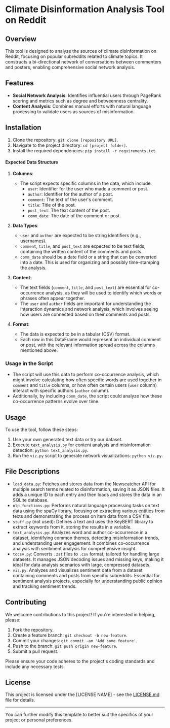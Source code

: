 # Climate Disinformation Analysis Tool on Reddit

## Overview

This tool is designed to analyze the sources of climate disinformation on Reddit, focusing on popular subreddits related to climate topics. It constructs a bi-directional network of conversations between commenters and posters, enabling comprehensive social network analysis.

## Features

- **Social Network Analysis**: Identifies influential users through PageRank scoring and metrics such as degree and betweenness centrality.
- **Content Analysis**: Combines manual efforts with natural language processing to validate users as sources of misinformation.

## Installation

1. Clone the repository: `git clone [repository URL]`.
2. Navigate to the project directory: `cd [project folder]`.
3. Install the required dependencies: `pip install -r requirements.txt`.

#### Expected Data Structure

1. **Columns**:
   - The script expects specific columns in the data, which include:
     - `user`: Identifier for the user who made a comment or post.
     - `author`: Identifier for the author of a post.
     - `comment`: The text of the user's comment.
     - `title`: Title of the post.
     - `post_text`: The text content of the post.
     - `comm_date`: The date of the comment or post. 

2. **Data Types**:
   - `user` and `author` are expected to be string identifiers (e.g., usernames).
   - `comment`, `title`, and `post_text` are expected to be text fields, containing the written content of the comments and posts.
   - `comm_date` should be a date field or a string that can be converted into a date. This is used for organizing and possibly time-stamping the analysis.

3. **Content**:
   - The text fields (`comment`, `title`, and `post_text`) are essential for co-occurrence analysis, as they will be used to identify which words or phrases often appear together.
   - The `user` and `author` fields are important for understanding the interaction dynamics and network analysis, which involves seeing how users are connected based on their comments and posts.

4. **Format**:
   - The data is expected to be in a tabular (CSV) format.
   - Each row in this DataFrame would represent an individual comment or post, with the relevant information spread across the columns mentioned above.

### Usage in the Script

- The script will use this data to perform co-occurrence analysis, which might involve calculating how often specific words are used together in `comment` and `title` columns, or how often certain users (`user` column) interact with specific authors (`author` column).
- Additionally, by including `comm_date`, the script could analyze how these co-occurrence patterns evolve over time.


## Usage

To use the tool, follow these steps:

1. Use your own generated text data or try our dataset. 
2. Execute `text_analysis.py` for content analysis and misinformation detection: `python text_analysis.py`.
3. Run the `viz.py` script to generate network visualizations: `python viz.py`.

## File Descriptions

- `load_data.py`: Fetches and stores data from the Newscatcher API for multiple search terms related to disinformation, saving it as JSON files. It adds a unique ID to each entry and then loads and stores the data in an SQLite database.
- `nlp_functions.py`: Performs natural language processing tasks on text data using the spaCy library, focusing on extracting various entities from texts and demonstrating the process on item data from a CSV file.
- `stuff.py` (not used): Defines a text and uses the KeyBERT library to extract keywords from it, storing the results in a variable.
- `text_analysis.py`: Analyzes word and author co-occurrence in a dataset, identifying common themes, detecting misinformation trends, and understanding user engagement. It combines co-occurrence analysis with sentiment analysis for comprehensive insight.
- `tocsv.py`: Converts `.zst` files to `.csv` format, tailored for handling large datasets. It manages JSON decoding issues and missing keys, making it ideal for data analysis scenarios with large, compressed datasets.
- `viz.py`: Analyzes and visualizes sentiment data from a dataset containing comments and posts from specific subreddits. Essential for sentiment analysis projects, especially for understanding public opinion and tracking sentiment trends.

## Contributing

We welcome contributions to this project! If you're interested in helping, please:

1. Fork the repository.
2. Create a feature branch: `git checkout -b new-feature`.
3. Commit your changes: `git commit -am 'Add some feature'`.
4. Push to the branch: `git push origin new-feature`.
5. Submit a pull request.

Please ensure your code adheres to the project's coding standards and include any necessary tests.

## License

This project is licensed under the [LICENSE NAME] - see the [LICENSE.md](LICENSE.md) file for details.

---

You can further modify this template to better suit the specifics of your project or personal preferences.
